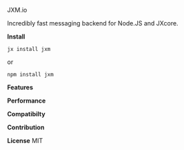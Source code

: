 JXM.io

Incredibly fast messaging backend for Node.JS and JXcore.

**Install**

```
jx install jxm
```

or

```
npm install jxm
```

**Features**


**Performance**


**Compatibilty**


**Contribution**


**License**
MIT